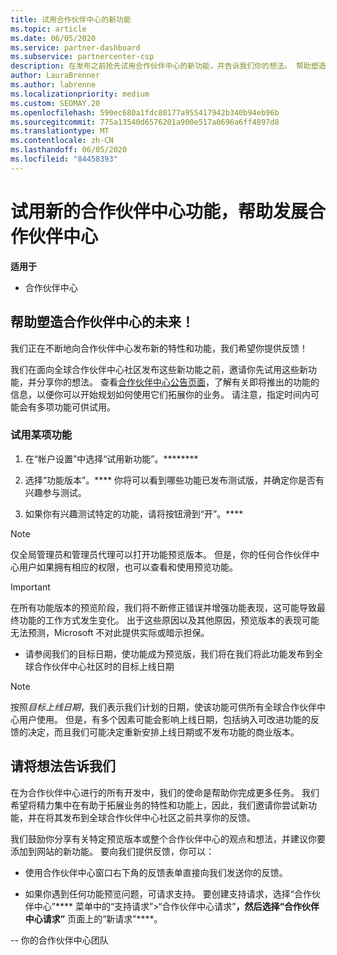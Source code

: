 ```yaml
---
title: 试用合作伙伴中心的新功能
ms.topic: article
ms.date: 06/05/2020
ms.service: partner-dashboard
ms.subservice: partnercenter-csp
description: 在发布之前抢先试用合作伙伴中心的新功能，并告诉我们你的想法。 帮助塑造合作伙伴中心的未来！
author: LauraBrenner
ms.author: labrenne
ms.localizationpriority: medium
ms.custom: SEOMAY.20
ms.openlocfilehash: 590ec680a1fdc80177a955417942b340b94eb96b
ms.sourcegitcommit: 775a13540d6576201a900e517a0696a6ff4897d8
ms.translationtype: MT
ms.contentlocale: zh-CN
ms.lasthandoff: 06/05/2020
ms.locfileid: "84458393"
---
```

# <a name="test-drive-new-partner-center-features-and-help-shape-the-future-of-partner-center"></a>试用新的合作伙伴中心功能，帮助发展合作伙伴中心

**适用于**

- 合作伙伴中心

## <a name="help-shape-the-future-of-partner-center"></a>帮助塑造合作伙伴中心的未来！

我们正在不断地向合作伙伴中心发布新的特性和功能，我们希望你提供反馈！ 

我们在面向全球合作伙伴中心社区发布这些新功能之前，邀请你先试用这些新功能，并分享你的想法。 查看[合作伙伴中心公告页面](announcements/index.md)，了解有关即将推出的功能的信息，以便你可以开始规划如何使用它们拓展你的业务。 请注意，指定时间内可能会有多项功能可供试用。

### <a name="test-drive-a-feature"></a>试用某项功能

1. 在“帐户设置”中选择“试用新功能”。********

2. 选择“功能版本”。**** 你将可以看到哪些功能已发布测试版，并确定你是否有兴趣参与测试。

3. 如果你有兴趣测试特定的功能，请将按钮滑到“开”。****

> [!NOTE]  
> 仅全局管理员和管理员代理可以打开功能预览版本。 但是，你的任何合作伙伴中心用户如果拥有相应的权限，也可以查看和使用预览功能。

> [!IMPORTANT]  
> 在所有功能版本的预览阶段，我们将不断修正错误并增强功能表现，这可能导致最终功能的工作方式发生变化。 出于这些原因以及其他原因，预览版本的表现可能无法预测，Microsoft 不对此提供实际或暗示担保。

- 请参阅我们的目标日期，使功能成为预览版，我们将在我们将此功能发布到全球合作伙伴中心社区时的目标上线日期

> [!NOTE]  
> 按照*目标上线日期*，我们表示我们计划的日期，使该功能可供所有全球合作伙伴中心用户使用。 但是，有多个因素可能会影响上线日期，包括纳入可改进功能的反馈的决定，而且我们可能决定重新安排上线日期或不发布功能的商业版本。  
 
## <a name="tell-us-what-you-think"></a>请将想法告诉我们

在为合作伙伴中心进行的所有开发中，我们的使命是帮助你完成更多任务。 我们希望将精力集中在有助于拓展业务的特性和功能上，因此，我们邀请你尝试新功能，并在将其发布到全球合作伙伴中心社区之前共享你的反馈。 

我们鼓励你分享有关特定预览版本或整个合作伙伴中心的观点和想法，并建议你要添加到网站的新功能。 要向我们提供反馈，你可以：  

- 使用合作伙伴中心窗口右下角的反馈表单直接向我们发送你的反馈。 

- 如果你遇到任何功能预览问题，可请求支持。 要创建支持请求，选择“合作伙伴中心”**** 菜单中的“支持请求”>“合作伙伴中心请求”****，然后选择“合作伙伴中心请求”**** 页面上的“新请求”****。


-- 你的合作伙伴中心团队
